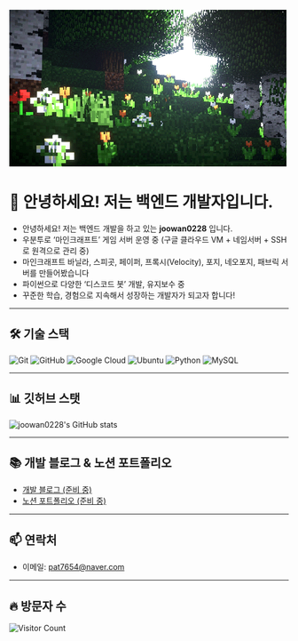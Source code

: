 ![banner](./assets/banner.gif)

# 👋 안녕하세요! 저는 백엔드 개발자입니다.

- 안녕하세요! 저는 백엔드 개발을 하고 있는 **joowan0228** 입니다.
- 우분투로 ‘마인크래프트’ 게임 서버 운영 중 (구글 클라우드 VM + 네임서버 + SSH로 원격으로 관리 중)
- 마인크래프트 바닐라, 스피곳, 페이퍼, 프록시(Velocity), 포지, 네오포지, 패브릭 서버를 만들어봤습니다
- 파이썬으로 다양한 ‘디스코드 봇’ 개발, 유지보수 중
- 꾸준한 학습, 경험으로 지속해서 성장하는 개발자가 되고자 합니다!


---

## 🛠️ 기술 스택

![Git](https://img.shields.io/badge/Git-F05032?style=for-the-badge&logo=git&logoColor=white)
![GitHub](https://img.shields.io/badge/GitHub-181717?style=for-the-badge&logo=github&logoColor=white)
![Google Cloud](https://img.shields.io/badge/Google%20Cloud-4285F4?style=for-the-badge&logo=googlecloud&logoColor=white)
![Ubuntu](https://img.shields.io/badge/Ubuntu-E95420?style=for-the-badge&logo=ubuntu&logoColor=white)
![Python](https://img.shields.io/badge/Python-3776AB?style=for-the-badge&logo=python&logoColor=white)
![MySQL](https://img.shields.io/badge/MySQL-4479A1?style=for-the-badge&logo=mysql&logoColor=white)

---


## 📊 깃허브 스탯

![joowan0228's GitHub stats](https://github-readme-stats.vercel.app/api?username=joowan0228&show_icons=true&theme=github_dark)

---

## 📚 개발 블로그 & 노션 포트폴리오

- [개발 블로그 (준비 중)](#)
- [노션 포트폴리오 (준비 중)](#)

---

## 📫 연락처

- 이메일: pat7654@naver.com

---

## 🔥 방문자 수

![Visitor Count](https://komarev.com/ghpvc/?username=joowan0228&style=flat&color=blue)
